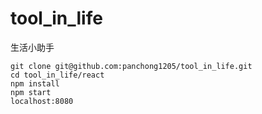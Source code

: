 # tool_in_life
生活小助手
```
git clone git@github.com:panchong1205/tool_in_life.git
cd tool_in_life/react
npm install
npm start
localhost:8080
```
